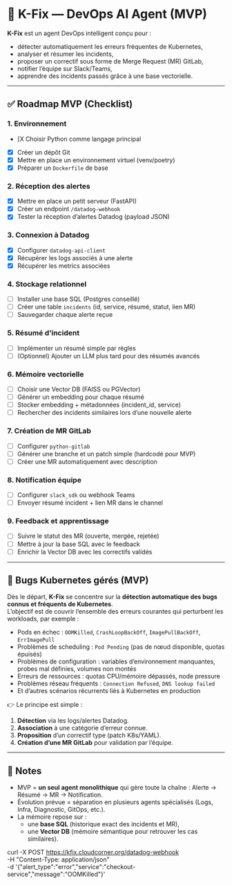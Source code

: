 # 🚀 K-Fix — DevOps AI Agent (MVP)

**K-Fix** est un agent DevOps intelligent conçu pour :
- détecter automatiquement les erreurs fréquentes de Kubernetes,
- analyser et résumer les incidents,
- proposer un correctif sous forme de Merge Request (MR) GitLab,
- notifier l’équipe sur Slack/Teams,
- apprendre des incidents passés grâce à une base vectorielle.

---

## ✅ Roadmap MVP (Checklist)

### 1. Environnement
- [X Choisir Python comme langage principal
- [X] Créer un dépôt Git
- [X] Mettre en place un environnement virtuel (venv/poetry)
- [X] Préparer un `Dockerfile` de base

### 2. Réception des alertes
- [X] Mettre en place un petit serveur (FastAPI)
- [X] Créer un endpoint `/datadog-webhook`
- [X] Tester la réception d’alertes Datadog (payload JSON)

### 3. Connexion à Datadog
- [X] Configurer `datadog-api-client`
- [X] Récupérer les logs associés à une alerte
- [X] Récupérer les metrics associées

### 4. Stockage relationnel
- [ ] Installer une base SQL (Postgres conseillé)
- [ ] Créer une table `incidents` (id, service, résumé, statut, lien MR)
- [ ] Sauvegarder chaque alerte reçue

### 5. Résumé d’incident
- [ ] Implémenter un résumé simple par règles
- [ ] (Optionnel) Ajouter un LLM plus tard pour des résumés avancés

### 6. Mémoire vectorielle
- [ ] Choisir une Vector DB (FAISS ou PGVector)
- [ ] Générer un embedding pour chaque résumé
- [ ] Stocker embedding + métadonnées (incident_id, service)
- [ ] Rechercher des incidents similaires lors d’une nouvelle alerte

### 7. Création de MR GitLab
- [ ] Configurer `python-gitlab`
- [ ] Générer une branche et un patch simple (hardcodé pour MVP)
- [ ] Créer une MR automatiquement avec description

### 8. Notification équipe
- [ ] Configurer `slack_sdk` ou webhook Teams
- [ ] Envoyer résumé incident + lien MR dans le channel

### 9. Feedback et apprentissage
- [ ] Suivre le statut des MR (ouverte, mergée, rejetée)
- [ ] Mettre à jour la base SQL avec le feedback
- [ ] Enrichir la Vector DB avec les correctifs validés

---

## 🐳 Bugs Kubernetes gérés (MVP)

Dès le départ, **K-Fix** se concentre sur la **détection automatique des bugs connus et fréquents de Kubernetes**.  
L’objectif est de couvrir l’ensemble des erreurs courantes qui perturbent les workloads, par exemple :

- Pods en échec : `OOMKilled`, `CrashLoopBackOff`, `ImagePullBackOff`, `ErrImagePull`  
- Problèmes de scheduling : `Pod Pending` (pas de nœud disponible, quotas épuisés)  
- Problèmes de configuration : variables d’environnement manquantes, probes mal définies, volumes non montés  
- Erreurs de ressources : quotas CPU/mémoire dépassés, node pressure  
- Problèmes réseau fréquents : `Connection Refused`, `DNS lookup failed`  
- Et d’autres scénarios récurrents liés à Kubernetes en production  

👉 Le principe est simple :  
1. **Détection** via les logs/alertes Datadog.  
2. **Association** à une catégorie d’erreur connue.  
3. **Proposition** d’un correctif type (patch K8s/YAML).  
4. **Création d’une MR GitLab** pour validation par l’équipe.  

---

## 📌 Notes

- MVP = **un seul agent monolithique** qui gère toute la chaîne : Alerte → Résumé → MR → Notification.  
- Évolution prévue = séparation en plusieurs agents spécialisés (Logs, Infra, Diagnostic, GitOps, etc.).  
- La mémoire repose sur :  
  - une **base SQL** (historique exact des incidents et MR),  
  - une **Vector DB** (mémoire sémantique pour retrouver les cas similaires).



curl -X POST https://kfix.cloudcorner.org/datadog-webhook \
     -H "Content-Type: application/json" \
     -d '{"alert_type":"error","service":"checkout-service","message":"OOMKilled"}'

  